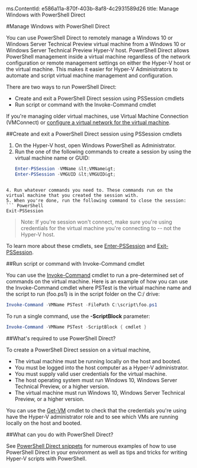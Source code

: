ms.ContentId: e586a11a-870f-403b-8af8-4c2931589d26
title: Manage Windows with PowerShell Direct 

#Manage Windows with PowerShell Direct

You can use PowerShell Direct to remotely manage a Windows 10 or Windows Server Technical Preview virtual machine from a Windows 10 or Windows Server Technical Preview Hyper-V host.
PowerShell Direct allows PowerShell management inside a virtual machine regardless of the network configuration or remote management settings on either the Hyper-V host or the virtual machine.
This makes it easier for Hyper-V Administrators to automate and script virtual machine management and configuration.

There are two ways to run PowerShell Direct:  

*   Create and exit a PowerShell Direct session using PSSession cmdlets
*   Run script or command with the Invoke-Command cmdlet

If you're managing older virtual machines, use Virtual Machine Connection (VMConnect) or [configure a virtual network for the virtual machine](http://technet.microsoft.com/library/cc816585.aspx).

##Create and exit a PowerShell Direct session using PSSession cmdlets

1.  On the Hyper-V host, open Windows PowerShell as Administrator.
2.  Run the one of the following commands to create a session by using the virtual machine name or GUID:  
    ``` PowerShell
    Enter-PSSession -VMName &lt;VMName&gt;
    Enter-PSSession -VMGUID &lt;VMGUID&gt;


```

4. Run whatever commands you need to. These commands run on the virtual machine that you created the session with.
5. When you're done, run the following command to close the session:  
``` PowerShell
Exit-PSSession 

```


> Note:  If you're session won't connect, make sure you're using credentials for the virtual machine you're connecting to -- not the Hyper-V host.
> 

To learn more about these cmdlets, see [Enter-PSSession](http://technet.microsoft.com/library/hh849707.aspx) and [Exit-PSSession](http://technet.microsoft.com/library/hh849743.aspx).

##Run script or command with Invoke-Command cmdlet

You can use the [Invoke-Command](http://technet.microsoft.com/library/hh849719.aspx) cmdlet to run a pre-determined set of commands on the virtual machine.
Here is an example of how you can use the Invoke-Command cmdlet where PSTest is the virtual machine name and the script to run (foo.ps1) is in the script folder on the C:/ drive:

 ``` PowerShell
 Invoke-Command -VMName PSTest -FilePath C:\script\foo.ps1 


 ```

To run a single command, use the **-ScriptBlock** parameter:

 ``` PowerShell
 Invoke-Command -VMName PSTest -ScriptBlock { cmdlet } 

 ```


##What's required to use PowerShell Direct?

To create a PowerShell Direct session on a virtual machine,

*   The virtual machine must be running locally on the host and booted.
*   You must be logged into the host computer as a Hyper-V administrator.
*   You must supply valid user credentials for the virtual machine.
*   The host operating system must run Windows 10, Windows Server Technical Preview, or a higher version.
*   The virtual machine must run Windows 10, Windows Server Technical Preview, or a higher version.

You can use the [Get-VM](http://technet.microsoft.com/library/hh848479.aspx) cmdlet to check that the credentials you're using have the Hyper-V administrator role and to see which VMs are running locally on the host and booted.

##What can you do with PowerShell Direct?

See [PowerShell Direct snippets](../develop/powershell_snippets.md) for numerous examples of how to use PowerShell Direct in your environment as well as tips and tricks for writing Hyper-V scripts with PowerShell.


